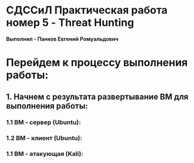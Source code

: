 # **СДССиЛ Практическая работа номер 5 - Threat Hunting**
**Выполнил - Панков Евгений Ромуальдович**
# **Перейдем к процессу выполнения работы:**
## **1. Начнем с результата развертывание ВМ для выполнения работы:**
### **1.1 ВМ - сервер (Ubuntu):**

### **1.2 ВМ - клиент (Ubuntu):**

### **1.1 ВМ - атакующая (Kali):**
